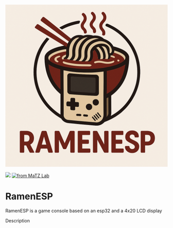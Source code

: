 ![RamenESP](https://github.com/thopinkrotu/RamenESP/blob/main/assets/ramenesp_logo.png?raw=true)

[![](https://s18955.pcdn.co/wp-content/uploads/2018/02/github.png)](https://github.com/user/repository/subscription)
[![from MaTZ Lab](https://www.matz.uni-luebeck.de/matz-lab)](Origin)

RamenESP
===========
RamenESP is a game console based on an esp32 and a  4x20 LCD display

Description
